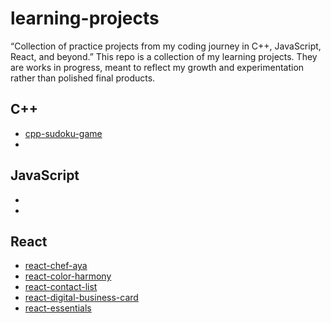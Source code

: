 # learning-projects
“Collection of practice projects from my coding journey in C++, JavaScript, React, and beyond.”
This repo is a collection of my learning projects. They are works in progress, meant to reflect my growth and experimentation rather than polished final products.

## C++
- [cpp-sudoku-game](https://github.com/ahz777/cpp-sudoku-game)
- [](link-to-repo)

## JavaScript
- [](link-to-repo)
- [](link-to-repo)

## React
- [react-chef-aya](https://github.com/ahz777/react-chef-aya)
- [react-color-harmony](https://github.com/ahz777/react-color-harmony)
- [react-contact-list](https://github.com/ahz777/react-contact-list)
- [react-digital-business-card](https://github.com/ahz777/react-digital-business-card)
- [react-essentials](https://github.com/ahz777/react-essentials)
